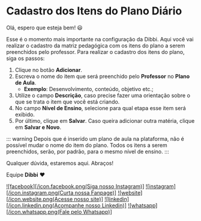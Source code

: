# Cadastro dos Itens do Plano Diário

Olá, espero que esteja bem! :smiley:

Esse é o momento mais importante na configuração da Dibbi. Aqui você vai realizar o cadastro da matriz pedagógica com os itens do plano a serem preenchidos pelo professor. Para realizar o cadastro dos itens do plano, siga os passos:

1. Clique no botão **Adicionar**.
2. Escreva o nome do item que será preenchido pelo **Professor** no **Plano de Aula**.
    - **Exemplo**: Desenvolvimento, conteúdo, objetivo etc.;
3. Utilize o campo **Descrição**, caso precise fazer uma orientação sobre o que se trata o item que você está criando.
4. No campo **Nível de Ensino**, selecione para qual etapa esse item será exibido.
5. Por último, clique em **Salvar**. Caso queira adicionar outra matéria, clique em **Salvar e Novo**.

::: warning
Depois que é inserido um plano de aula na plataforma, não é possível mudar o nome do item do plano.
Todos os itens a serem preenchidos, serão, por padrão, para o mesmo nível de ensino.
:::

Qualquer dúvida, estaremos aqui. Abraços!

Equipe **Dibbi** :heart:

[![facebook][/icon.facebook.png(Siga nosso Instagram)]](https://www.facebook.com/dibbi.plataforma)
[![instagram][/icon.instagram.png(Curta nossa Fanpage)]](https://www.instagram.com/dibbi.plataforma)
[![website][/icon.website.png(Acesse nosso site)]](https://dibbi.com.br)
[![linkedin][/icon.linkedin.png(Acompanhe nosso Linkedin)]](https://www.linkedin.com/company/dibbi-plataforma)
[![whatsapp][/icon.whatsapp.png(Fale pelo Whatsapp)]](https://api.whatsapp.com/send?phone=5585991077098&text=Ol%C3%A1,%20estou%20vindo%20do%20site%20e%20gostaria%20de%20mais%20informa%C3%A7%C3%B5es%20sobre%20a%20Dibbi)